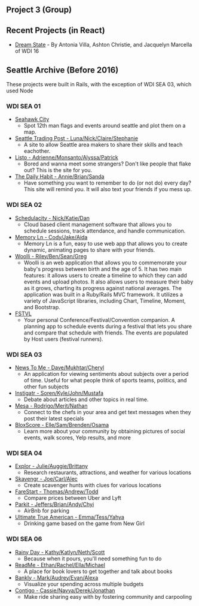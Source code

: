 ## Project 3 (Group)

## Recent Projects (in React)

* [Dream State](https://dream-state-app.herokuapp.com/) - By Antonia Villa, Ashton Christie, and Jacquelyn Marcella of WDI 16

## Seattle Archive (Before 2016)

These projects were built in Rails, with the exception of WDI SEA 03, which used Node

### WDI SEA 01

* [Seahawk City](http://seahawkcity.com/)
  * Spot 12th man flags and events around seattle and plot them on a map.
* [Seattle Trading Post - Luna/Nick/Claire/Stephanie](http://seattletradingpost.herokuapp.com/)
  * A site to allow Seattle area makers to share their skills and teach eachother.
* [Listo - Adrienne/Monsanto/Alyssa/Patrick](http://getlisto.herokuapp.com/)
  * Bored and wanna meet some strangers? Don't like people that flake out? This is the site for you.
* [The Daily Habit - Annie/Brian/Sanda](http://thedailyhabit.herokuapp.com/)
  * Have something you want to remember to do (or not do) every day? This site will remind you. It will also text your friends if you mess up.

### WDI SEA 02

* [Schedulacity - Nick/Katie/Dan](http://schedulacity.herokuapp.com/)
  * Cloud based client management software that allows you to schedule sessions, track attendance, and handle communication.
* [Memory Ln - Cody/Jake/Aida](https://memory-ln.herokuapp.com)
  * Memory Ln is a fun, easy to use web app that allows you to create dynamic, animating pages to share with your friends. 
* [Woolli - Riley/Ben/Sean/Greg](http://baby-book.herokuapp.com)
  * Woolli is an web application that allows you to commemorate your baby's progress between birth and the age of 5. It has two main features: it allows users to create a timeline to which they can add events and upload photos. It also allows users to measure their baby as it grows, charting its progress against national averages. The application was built in a Ruby/Rails MVC framework. It utilizes a variety of JavaScript libraries, including Chart, Timeline, Moment, and Bootstrap.
* [FSTVL](http://fstvl.herokuapp.com/)
  * Your personal Conference/Festival/Convention companion. A planning app to schedule events during a festival that lets you share and compare that schedule with friends. The events are populated by Host users (festival runners).

### WDI SEA 03

* [News To Me - Dave/Mukhtar/Cheryl](http://news2me2.herokuapp.com/)
  * An application for viewing sentiments about subjects over a period of time. Useful for what people think of sports teams, politics, and other fun subjects
* [Instigatr - Soren/Kyle/John/Mustafa](http://instigatr.herokuapp.com/)
  * Debate about articles and other topics in real time.
* [Mesa - Rodrigo/Merit/Nathan](https://enlamesa.herokuapp.com/)
  * Connect to the chefs in your area and get text messages when they post their latest specials
* [BloxScore - Elle/Sam/Brenden/Osama](https://bloxscore.herokuapp.com/)
  * Learn more about your community by obtaining pictures of social events, walk scores, Yelp results, and more

### WDI SEA 04

* [Explor - Julie/Auggie/Brittany](http://explor.herokuapp.com/)
  * Research restaurants, attractions, and weather for various locations
* [Skavengr - Joe/Carl/Alec](http://skavengr.herokuapp.com/)
  * Create scavenger hunts with clues for various locations
* [FareStart - Thomas/Andrew/Todd](https://farestart.herokuapp.com/#search)
  * Compare prices between Uber and Lyft
* [Parkit - Jeffers/Brian/Andy/Chyi](https://parkit-ateam.herokuapp.com/)
  * AirBnb for parking
* [Ultimate True American - Emma/Tess/Yahya](http://ultimate-true-american.herokuapp.com/)
  * Drinking game based on the game from New Girl

### WDI SEA 06

* [Rainy Day - Kathy/Katlyn/Neth/Scott](https://rainydayapp.herokuapp.com/)
  * Because when it pours, you'll need something fun to do
* [ReadMe - Ethan/Rachel/Ella/Michael](http://clubreadme.herokuapp.com/)
  * A place for book lovers to get together and talk about books
* [Bankly - Mark/Audrey/Evan/Alexa](https://mybankly.herokuapp.com/)
  * Visualize your spending across multiple budgets
* [Contigo - Cassie/Navya/Derek/Jonathan](https://contigo.herokuapp.com/)
  * Make ride sharing easy with by fostering community and carpooling
